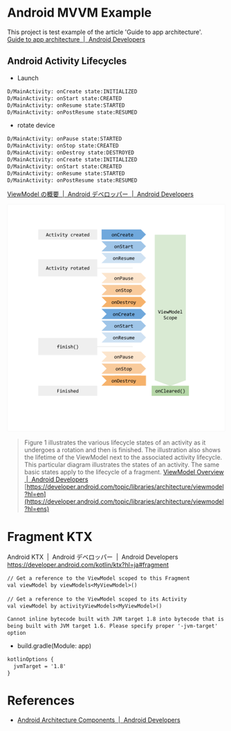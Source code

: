 # Android MVVM Example

This project is test example of the article 'Guide to app architecture'.  
[Guide to app architecture  \|  Android Developers](https://developer.android.com/jetpack/guide)

##  Android Activity Lifecycles

- Launch

```
D/MainActivity: onCreate state:INITIALIZED
D/MainActivity: onStart state:CREATED
D/MainActivity: onResume state:STARTED
D/MainActivity: onPostResume state:RESUMED
```

- rotate device

```
D/MainActivity: onPause state:STARTED
D/MainActivity: onStop state:CREATED
D/MainActivity: onDestroy state:DESTROYED
D/MainActivity: onCreate state:INITIALIZED
D/MainActivity: onStart state:CREATED
D/MainActivity: onResume state:STARTED
D/MainActivity: onPostResume state:RESUMED
```

[ViewModel の概要  \|  Android デベロッパー  \|  Android Developers](https://developer.android.com/topic/libraries/architecture/viewmodel?hl=ja)


![Android ViewModel & Lifecycle](assets/android_viewmodel_lifecyclepng.png)
> Figure 1 illustrates the various lifecycle states of an activity as it undergoes a rotation and then is finished\. The illustration also shows the lifetime of the ViewModel next to the associated activity lifecycle\. This particular diagram illustrates the states of an activity\. The same basic states apply to the lifecycle of a fragment\. 
> [ViewModel Overview  |  Android Developers](https://developer.android.com/topic/libraries/architecture/viewmodel?hl=en) 
> [https://developer.android.com/topic/libraries/architecture/viewmodel?hl=en](https://developer.android.com/topic/libraries/architecture/viewmodel?hl=ens) 







# Fragment KTX

Android KTX  |  Android デベロッパー  |  Android Developers https://developer.android.com/kotlin/ktx?hl=ja#fragment

```
// Get a reference to the ViewModel scoped to this Fragment
val viewModel by viewModels<MyViewModel>()

// Get a reference to the ViewModel scoped to its Activity
val viewModel by activityViewModels<MyViewModel>()
```

```
Cannot inline bytecode built with JVM target 1.8 into bytecode that is being built with JVM target 1.6. Please specify proper '-jvm-target' option
```

- build.gradle(Module: app)

```
kotlinOptions {
  jvmTarget = '1.8'
}

```

# References

- [Android Architecture Components  \|  Android Developers](https://developer.android.com/topic/libraries/architecture)


